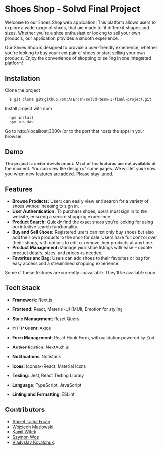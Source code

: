 # Shoes Shop - Solvd Final Project

Welcome to our Shoes Shop web application! This platform allows users to explore a wide range of shoes, that are made to fit different shapes and sizes. Whether you're a shoe enthusiast or looking to sell your own products, our application provides a smooth experience.

Our Shoes Shop is designed to provide a user-friendly experience, whether you're looking to buy your next pair of shoes or start selling your own products. Enjoy the convenience of shopping or selling in one integrated platform!

## Installation

Clone the project

```bash
  $ git clone git@github.com:ATErcan/solvd-team-1-final-project.git
```

Install project with npm

```bash
  npm install
  npm run dev
```

Go to http://localhost:3000/ (or to the port that hosts the app) in your browser

## Demo

The project is under development. Most of the features are not available at the moment. You can view the design of some pages. We will let you know you when new features are added. Please stay tuned.

## Features

- **Browse Products:** Users can easily view and search for a variety of shoes without needing to sign in.
- **User Authentication:** To purchase shoes, users must sign in to the website, ensuring a secure shopping experience.
- **Product Search:** Quickly find the exact shoes you're looking for using our intuitive search functionality.
- **Buy and Sell Shoes:** Registered users can not only buy shoes but also add their own products to the shop for sale. Users have full control over their listings, with options to edit or remove their products at any time.
- **Product Management:** Manage your shoe listings with ease – update product details, sizes, and prices as needed.
- **Favorites and Bag:** Users can add shoes to their favorites or bag for easy access and a streamlined shopping experience.

Some of these features are currently unavailable. They'll be available soon.

## Tech Stack

- **Framework**: Next.js
- **Frontend**: React, Material-UI (MUI), Emotion for styling
- **State Management**: React Query
- **HTTP Client**: Axios
- **Form Management**: React Hook Form, with validation powered by Zod
- **Authentication**: NextAuth.js
- **Notifications**: Notistack

- **Icons**: Iconsax-React, Material Icons
- **Testing**: Jest, React Testing Library
- **Language**: TypeScript, JavaScript
- **Linting and Formatting**: ESLint

## Contributors

- [Ahmet Talha Ercan](https://www.github.com/ATErcan)
- [Wojciech Masłowski](https://github.com/Mikssxed)
- [Kamil Witek](https://github.com/kamilwitek98)
- [Szymon Wos](https://github.com/swos13)
- [Vladyslav Kovalchuk](https://github.com/vladkvlchk).
